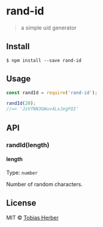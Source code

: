 # rand-id

> a simple uid generator

## Install

```
$ npm install --save rand-id
```

## Usage

```js
const randId = require('rand-id');

randId(20);
//=> 'JzVfNN3GWuv4LxJegFQI'
```

## API

### randId(length)

#### length

Type: `number`

Number of random characters.

## License

MIT © [Tobias Herber](https://tobihrbr.com)
